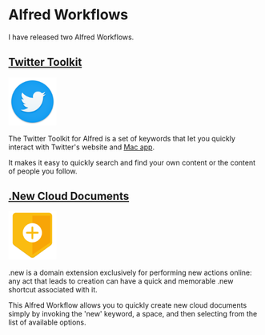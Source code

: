 # Alfred Workflows

I have released two Alfred Workflows.

## [Twitter Toolkit](./twitter-toolkit/)

<a href="./twitter-toolkit/"><img src="../assets/icon-twitter.png" alt="Twitter logo" width="96" height="96"></a>

The Twitter Toolkit for Alfred is a set of keywords that let you quickly interact with Twitter's website and [Mac app](https://apps.apple.com/us/app/twitter/id1482454543?mt=12&uo=4).

It makes it easy to quickly search and find your own content or the content of people you follow.

## [.New Cloud Documents](./new-cloud-documents/)

<a href="./new-cloud-documents/"><img src="../assets/icon-new.png" alt="New logo" width="96" height="96"></a>

.new is a domain extension exclusively for performing new actions online: any act that leads to creation can have a quick and memorable .new shortcut associated with it.

This Alfred Workflow allows you to quickly create new cloud documents simply by invoking the 'new' keyword, a space, and then selecting from the list of available options.
